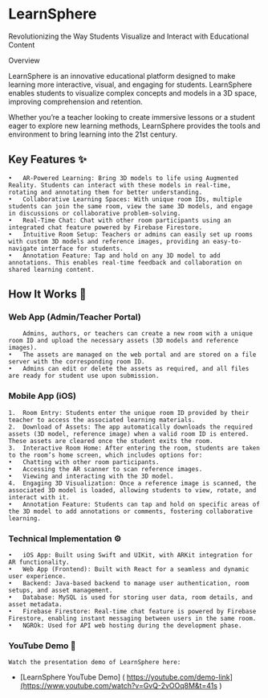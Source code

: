 # LearnSphere 

Revolutionizing the Way Students Visualize and Interact with Educational Content

Overview

LearnSphere is an innovative educational platform designed to make learning more interactive, visual, and engaging for students. LearnSphere enables students to visualize complex concepts and models in a 3D space, improving comprehension and retention.

Whether you’re a teacher looking to create immersive lessons or a student eager to explore new learning methods, LearnSphere provides the tools and environment to bring learning into the 21st century.

## Key Features ✨

	•	AR-Powered Learning: Bring 3D models to life using Augmented Reality. Students can interact with these models in real-time, rotating and annotating them for better understanding.
	•	Collaborative Learning Spaces: With unique room IDs, multiple students can join the same room, view the same 3D models, and engage in discussions or collaborative problem-solving.
	•	Real-Time Chat: Chat with other room participants using an integrated chat feature powered by Firebase Firestore.
	•	Intuitive Room Setup: Teachers or admins can easily set up rooms with custom 3D models and reference images, providing an easy-to-navigate interface for students.
	•	Annotation Feature: Tap and hold on any 3D model to add annotations. This enables real-time feedback and collaboration on shared learning content.

## How It Works 🔧

### Web App (Admin/Teacher Portal)

		Admins, authors, or teachers can create a new room with a unique room ID and upload the necessary assets (3D models and reference images).
	•	The assets are managed on the web portal and are stored on a file server with the corresponding room ID.
	•	Admins can edit or delete the assets as required, and all files are ready for student use upon submission.

### Mobile App (iOS)

	1.	Room Entry: Students enter the unique room ID provided by their teacher to access the associated learning materials.
	2.	Download of Assets: The app automatically downloads the required assets (3D model, reference image) when a valid room ID is entered. These assets are cleared once the student exits the room.
	3.	Interactive Room Home: After entering the room, students are taken to the room’s home screen, which includes options for:
	•	Chatting with other room participants.
	•	Accessing the AR scanner to scan reference images.
	•	Viewing and interacting with the 3D model.
	4.	Engaging 3D Visualization: Once a reference image is scanned, the associated 3D model is loaded, allowing students to view, rotate, and interact with it.
	•	Annotation Feature: Students can tap and hold on specific areas of the 3D model to add annotations or comments, fostering collaborative learning.

### Technical Implementation ⚙️

	•	iOS App: Built using Swift and UIKit, with ARKit integration for AR functionality.
	•	Web App (Frontend): Built with React for a seamless and dynamic user experience.
	•	Backend: Java-based backend to manage user authentication, room setups, and asset management.
	•	Database: MySQL is used for storing user data, room details, and asset metadata.
	•	Firebase Firestore: Real-time chat feature is powered by Firebase Firestore, enabling instant messaging between users in the same room.
	•	NGROk: Used for API web hosting during the development phase.
 
 ### YouTube Demo 🎥

	Watch the presentation demo of LearnSphere here:

- [LearnSphere YouTube Demo] ( https://youtube.com/demo-link](https://www.youtube.com/watch?v=GvQ-2vOOq8M&t=41s )
